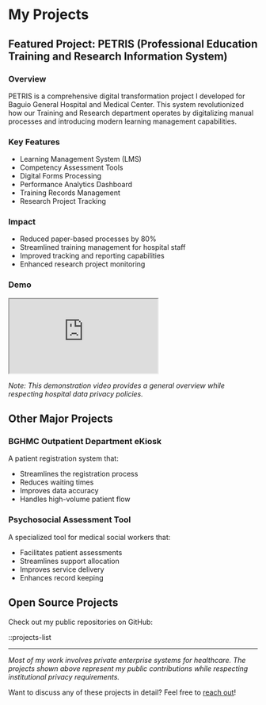 # My Projects

## Featured Project: PETRIS (Professional Education Training and Research Information System)

### Overview

PETRIS is a comprehensive digital transformation project I developed for Baguio General Hospital and Medical Center. This system revolutionized how our Training and Research department operates by digitalizing manual processes and introducing modern learning management capabilities.

### Key Features

- Learning Management System (LMS)
- Competency Assessment Tools
- Digital Forms Processing
- Performance Analytics Dashboard
- Training Records Management
- Research Project Tracking

### Impact

- Reduced paper-based processes by 80%
- Streamlined training management for hospital staff
- Improved tracking and reporting capabilities
- Enhanced research project monitoring

### Demo

<div class="aspect-w-16 aspect-h-9">
    <iframe 
        src="https://drive.google.com/file/d/1eFWxYohf-azM00cTjCTH0qlDcVE-hTSW/preview" 
        class="w-full h-[500px]"
        allow="autoplay"
    ></iframe>
</div>

_Note: This demonstration video provides a general overview while respecting hospital data privacy policies._

## Other Major Projects

### BGHMC Outpatient Department eKiosk

A patient registration system that:

- Streamlines the registration process
- Reduces waiting times
- Improves data accuracy
- Handles high-volume patient flow

### Psychosocial Assessment Tool

A specialized tool for medical social workers that:

- Facilitates patient assessments
- Streamlines support allocation
- Improves service delivery
- Enhances record keeping

## Open Source Projects

Check out my public repositories on GitHub:

::projects-list

---

_Most of my work involves private enterprise systems for healthcare. The projects shown above represent my public contributions while respecting institutional privacy requirements._

Want to discuss any of these projects in detail? Feel free to [reach out](/about#lets-connect)!

